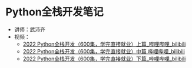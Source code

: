 # Python全栈开发笔记

- 讲师：武沛齐 
- 视频：
    - [2022 Python全栈开发（600集，学完直接就业）上篇\_哔哩哔哩\_bilibili](https://www.bilibili.com/video/BV1b3411a7aG)
    - [2022 Python全栈开发（600集，学完直接就业）中篇 哔哩哔哩\_bilibili](https://www.bilibili.com/video/BV1GR4y1g7FU?spm_id_from=333.999.0.0)
    - [2022 Python全栈开发（600集，学完直接就业）下篇\_哔哩哔哩\_bilibili](https://www.bilibili.com/video/BV1p44y157T3?p=18)

